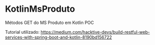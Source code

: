 # KotlinMsProduto
Métodos GET do MS Produto em Kotlin POC


Tutorial utilizado: https://medium.com/hacktive-devs/build-restful-web-services-with-spring-boot-and-kotlin-8190bd156722